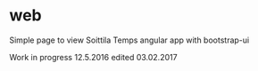 # web
Simple page to view Soittila Temps
angular app with bootstrap-ui

Work in progress 12.5.2016
  edited 03.02.2017
